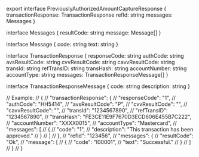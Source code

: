 export interface PreviouslyAuthorizedAmountCaptureResponse {
  transactionResponse: TransactionResponse
  refId: string
  messages: Messages
}

interface Messages {
  resultCode: string
  message: Message[]
}

interface Message {
  code: string
  text: string
}

interface TransactionResponse {
  responseCode: string
  authCode: string
  avsResultCode: string
  cvvResultCode: string
  cavvResultCode: string
  transId: string
  refTransID: string
  transHash: string
  accountNumber: string
  accountType: string
  messages: TransactionResponseMessage[]
}

interface TransactionResponseMessage {
  code: string
  description: string
}

// Example:
// {
//   "transactionResponse": {
//     "responseCode": "1",
//     "authCode": "HH5414",
//     "avsResultCode": "P",
//     "cvvResultCode": "",
//     "cavvResultCode": "",
//     "transId": "1234567890",
//     "refTransID": "1234567890",
//     "transHash": "FE3CE11E9F7670D3ECD606E455B7C222",
//     "accountNumber": "XXXX0015",
//     "accountType": "Mastercard",
//     "messages": [
//       {
//         "code": "1",
//         "description": "This transaction has been approved."
//       }
//     ]
//   },
//   "refId": "123456",
//   "messages": {
//     "resultCode": "Ok",
//     "message": [
//       {
//         "code": "I00001",
//         "text": "Successful."
//       }
//     ]
//   }
// }
